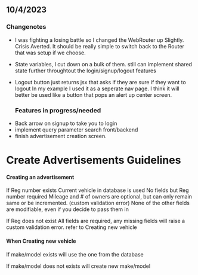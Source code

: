 ## 10/4/2023
  ### Changenotes
+ I was fighting a losing battle so I changed the WebRouter up Slightly. Crisis Averted. It should be really simple to switch back  to the Router that was setup if we choose.

+ State variables, I cut down on a bulk of them. still can implement shared state further throughtout the login/signup/logout features

+ Logout button just returns jsx that asks if they are sure if they want to logout In my example I used it as a seperate nav page. 
  I think it will better be used like a button that pops an alert up center screen.

  ### Features in progress/needed
- Back arrow on signup to take you to login
- implement query parameter search front/backend
- finish advertisement creation screen. 







# Create Advertisements Guidelines
#### Creating an advertisement

If Reg number exists
  Current vehicle in database is used
  No fields but Reg number required
  Mileage and # of owners are optional, but can only remain same or be incremented. (custom validation error)
  None of the other fields are modifiable, even if you decide to pass them in

If Reg does not exist
  All fields are required, any missing fields will raise a custom validation error.
  refer to Creating new vehicle

#### When Creating new vehicle

If make/model exists
  will use the one from the database

If make/model does not exists
  will create new make/model
